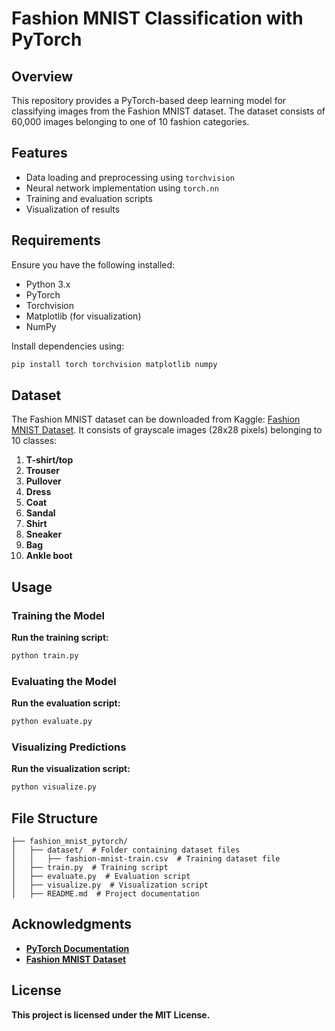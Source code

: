 # Fashion MNIST Classification with PyTorch

## Overview

This repository provides a PyTorch-based deep learning model for classifying images from the Fashion MNIST dataset. The dataset consists of 60,000 images belonging to one of 10 fashion categories.

## Features

- Data loading and preprocessing using `torchvision`
- Neural network implementation using `torch.nn`
- Training and evaluation scripts
- Visualization of results

## Requirements

Ensure you have the following installed:

- Python 3.x
- PyTorch
- Torchvision
- Matplotlib (for visualization)
- NumPy

Install dependencies using:

```sh
pip install torch torchvision matplotlib numpy
```

## Dataset

The Fashion MNIST dataset can be downloaded from Kaggle: [Fashion MNIST Dataset](https://www.kaggle.com/datasets/zalando-research/fashionmnist?select=fashion-mnist_test.csv). It consists of grayscale images (28x28 pixels) belonging to 10 classes:

1. **T-shirt/top**
2. **Trouser**
3. **Pullover**
4. **Dress**
5. **Coat**
6. **Sandal**
7. **Shirt**
8. **Sneaker**
9. **Bag**
10. **Ankle boot**

## **Usage**

### **Training the Model**

**Run the training script:**

```sh
python train.py
```

### **Evaluating the Model**

**Run the evaluation script:**

```sh
python evaluate.py
```

### **Visualizing Predictions**

**Run the visualization script:**

```sh
python visualize.py
```

## **File Structure**

```
├── fashion_mnist_pytorch/
│   ├── dataset/  # Folder containing dataset files
│   │   ├── fashion-mnist-train.csv  # Training dataset file
│   ├── train.py  # Training script
│   ├── evaluate.py  # Evaluation script
│   ├── visualize.py  # Visualization script
│   ├── README.md  # Project documentation
```

## **Acknowledgments**

- [**PyTorch Documentation**](https://pytorch.org/)
- [**Fashion MNIST Dataset**](https://github.com/zalandoresearch/fashion-mnist)

## **License**

**This project is licensed under the MIT License.**

